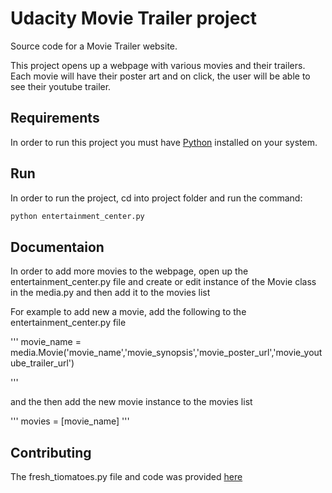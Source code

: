 # Udacity Movie Trailer project
Source code for a Movie Trailer website.

This project opens up a webpage with various movies and their trailers. Each movie will have their poster art and on click, the user will be able to see their youtube trailer.


Requirements
------------

In order to run this project you must have [Python](https://www.python.org/) installed on your system.

Run
---

In order to run the project, cd into project folder and run the command:

```python
python entertainment_center.py
```

Documentaion
------------

In order to add more movies to the webpage, open up the entertainment_center.py file and create or edit instance of the Movie class in the media.py and then add it to the movies list

For example to add new a movie, add the following to the entertainment_center.py file

'''
    movie_name = media.Movie('movie_name','movie_synopsis','movie_poster_url','movie_youtube_trailer_url')

'''

and the then add the new movie instance to the movies list

'''
    movies = [movie_name]
'''

Contributing
------------

The fresh_tiomatoes.py file and code was provided [here](https://github.com/udacity/ud036_StarterCode)

